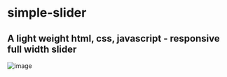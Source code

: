 # simple-slider
## A light weight html, css, javascript - responsive full width slider
![image](https://user-images.githubusercontent.com/43639204/153141880-373e8b8e-c642-4129-a440-3b413185383e.png)

